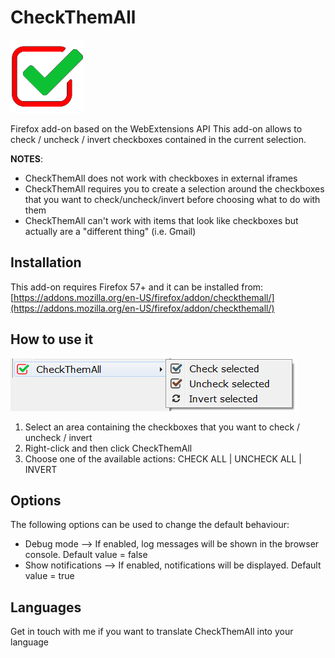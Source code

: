 # CheckThemAll

![CheckThemAll logo](https://github.com/SalvatoreMeschini/CheckThemAll/blob/master/icons/Icon.png)

Firefox add-on based on the WebExtensions API
This add-on allows to check / uncheck / invert checkboxes contained in the current selection.

**NOTES**:

* CheckThemAll does not work with checkboxes in external iframes
* CheckThemAll requires you to create a selection around the checkboxes that you want to check/uncheck/invert before choosing what to do with them
* CheckThemAll can't work with items that look like checkboxes but actually are a "different thing" (i.e. Gmail)

## Installation

This add-on requires Firefox 57+ and it can be installed from: [https://addons.mozilla.org/en-US/firefox/addon/checkthemall/](https://addons.mozilla.org/en-US/firefox/addon/checkthemall/)

## How to use it

![CheckThemAll screenshot](https://github.com/SalvatoreMeschini/CheckThemAll/blob/master/icons/Screenshot-EN.png)

1. Select an area containing the checkboxes that you want to check / uncheck / invert
2. Right-click and then click CheckThemAll
3. Choose one of the available actions: CHECK ALL | UNCHECK ALL | INVERT

## Options

The following options can be used to change the default behaviour:

* Debug mode --> If enabled, log messages will be shown in the browser console. Default value = false
* Show notifications --> If enabled, notifications will be displayed. Default value = true

## Languages

Get in touch with me if you want to translate CheckThemAll into your language
